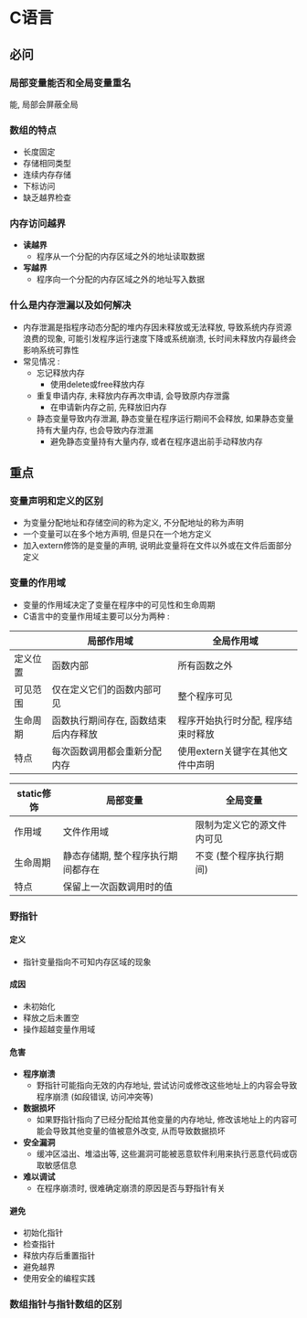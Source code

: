 # **C语言**

## **必问**

### **局部变量能否和全局变量重名**
能, 局部会屏蔽全局

### **数组的特点**
- 长度固定
- 存储相同类型
- 连续内存存储
- 下标访问
- 缺乏越界检查

### **内存访问越界**
- **读越界**
	- 程序从一个分配的内存区域之外的地址读取数据
- **写越界**
	- 程序向一个分配的内存区域之外的地址写入数据

### **什么是内存泄漏以及如何解决**
- 内存泄漏是指程序动态分配的堆内存因未释放或无法释放, 导致系统内存资源浪费的现象, 可能引发程序运行速度下降或系统崩溃, 长时间未释放内存最终会影响系统可靠性
- 常见情况 :
	- 忘记释放内存
		- 使用delete或free释放内存
	- 重复申请内存, 未释放内存再次申请, 会导致原内存泄露
		- 在申请新内存之前, 先释放旧内存
	- 静态变量导致内存泄漏, 静态变量在程序运行期间不会释放, 如果静态变量持有大量内存, 也会导致内存泄漏
		- 避免静态变量持有大量内存, 或者在程序退出前手动释放内存






## **重点**

### **变量声明和定义的区别**
- 为变量分配地址和存储空间的称为定义, 不分配地址的称为声明
- 一个变量可以在多个地方声明, 但是只在一个地方定义
- 加入extern修饰的是变量的声明, 说明此变量将在文件以外或在文件后面部分定义

### **变量的作用域**
- 变量的作用域决定了变量在程序中的可见性和生命周期
- C语言中的变量作用域主要可以分为两种 :

|      | 局部作用域               | 全局作用域               |
| ---- | ------------------- | ------------------- |
| 定义位置 | 函数内部                | 所有函数之外              |
| 可见范围 | 仅在定义它们的函数内部可见       | 整个程序可见              |
| 生命周期 | 函数执行期间存在, 函数结束后内存释放 | 程序开始执行时分配, 程序结束时释放  |
| 特点   | 每次函数调用都会重新分配内存      | 使用extern关键字在其他文件中声明 |

| static修饰 | 局部变量               | 全局变量          |
| -------- | ------------------ | ------------- |
| 作用域      | 文件作用域              | 限制为定义它的源文件内可见 |
| 生命周期     | 静态存储期, 整个程序执行期间都存在 | 不变 (整个程序执行期间) |
| 特点       | 保留上一次函数调用时的值       |               |

### **野指针**
#### **定义**
- 指针变量指向不可知内存区域的现象
#### **成因**
- 未初始化
- 释放之后未置空
- 操作超越变量作用域
#### **危害**
- **程序崩溃**
	- 野指针可能指向无效的内存地址, 尝试访问或修改这些地址上的内容会导致程序崩溃 (如段错误, 访问冲突等)
- **数据损坏**
	- 如果野指针指向了已经分配给其他变量的内存地址, 修改该地址上的内容可能会导致其他变量的值被意外改变, 从而导致数据损坏
- **安全漏洞**
	- 缓冲区溢出、堆溢出等, 这些漏洞可能被恶意软件利用来执行恶意代码或窃取敏感信息
- **难以调试**
	- 在程序崩溃时, 很难确定崩溃的原因是否与野指针有关
#### **避免**
- 初始化指针
- 检查指针
- 释放内存后重置指针
- 避免越界
- 使用安全的编程实践

### **数组指针与指针数组的区别**

